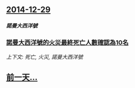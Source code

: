 ## [2014-12-29](/news/2014/12/29/index.md)

##### 諾曼大西洋號
### [諾曼大西洋號的火災最終死亡人數確認為10名](/news/2014/12/29/諾曼大西洋號的火災最終死亡人數確認為10名.md)
_上下文: 死亡, 火災, 諾曼大西洋號_

## [前一天...](/news/2014/12/28/index.md)


